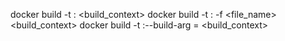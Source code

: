 docker build -t <tag-name>:<version> <build_context>
docker build -t <tag-name>:<version> -f <file_name> <build_context>
docker build -t <tag-name>:<version>--build-arg <key>=<value> <build_context>
